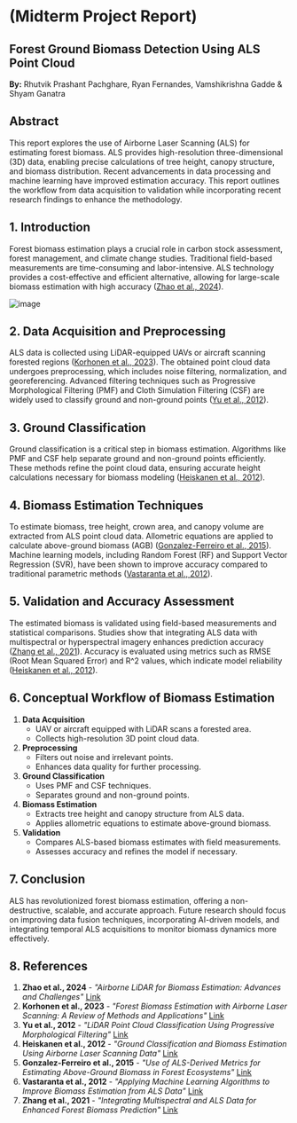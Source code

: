 # (Midterm Project Report)

## Forest Ground Biomass Detection Using ALS Point Cloud

**By:** Rhutvik Prashant Pachghare, Ryan Fernandes, Vamshikrishna Gadde & Shyam Ganatra

## Abstract
This report explores the use of Airborne Laser Scanning (ALS) for estimating forest biomass. ALS provides high-resolution three-dimensional (3D) data, enabling precise calculations of tree height, canopy structure, and biomass distribution. Recent advancements in data processing and machine learning have improved estimation accuracy. This report outlines the workflow from data acquisition to validation while incorporating recent research findings to enhance the methodology.

## 1. Introduction
Forest biomass estimation plays a crucial role in carbon stock assessment, forest management, and climate change studies. Traditional field-based measurements are time-consuming and labor-intensive. ALS technology provides a cost-effective and efficient alternative, allowing for large-scale biomass estimation with high accuracy ([Zhao et al., 2024](https://www.sciencedirect.com/science/article/pii/S1470160X24009749)).

![image](https://github.com/user-attachments/assets/1a51ff54-a2a9-421a-8289-30bf74ad2903)


## 2. Data Acquisition and Preprocessing
ALS data is collected using LiDAR-equipped UAVs or aircraft scanning forested regions ([Korhonen et al., 2023](https://cbmjournal.biomedcentral.com/articles/10.1186/s13021-023-00222-4)). The obtained point cloud data undergoes preprocessing, which includes noise filtering, normalization, and georeferencing. Advanced filtering techniques such as Progressive Morphological Filtering (PMF) and Cloth Simulation Filtering (CSF) are widely used to classify ground and non-ground points ([Yu et al., 2012](https://www.sciencedirect.com/science/article/abs/pii/S0034425712002787)).

## 3. Ground Classification
Ground classification is a critical step in biomass estimation. Algorithms like PMF and CSF help separate ground and non-ground points efficiently. These methods refine the point cloud data, ensuring accurate height calculations necessary for biomass modeling ([Heiskanen et al., 2012](https://www.sciencedirect.com/science/article/abs/pii/S0034425712002787)).

## 4. Biomass Estimation Techniques
To estimate biomass, tree height, crown area, and canopy volume are extracted from ALS point cloud data. Allometric equations are applied to calculate above-ground biomass (AGB) ([Gonzalez-Ferreiro et al., 2015](https://cbmjournal.biomedcentral.com/articles/10.1186/s13021-015-0037-2)). Machine learning models, including Random Forest (RF) and Support Vector Regression (SVR), have been shown to improve accuracy compared to traditional parametric methods ([Vastaranta et al., 2012](https://iforest.sisef.org/abstract/?id=ifor2735-012)).

## 5. Validation and Accuracy Assessment
The estimated biomass is validated using field-based measurements and statistical comparisons. Studies show that integrating ALS data with multispectral or hyperspectral imagery enhances prediction accuracy ([Zhang et al., 2021](https://www.nature.com/articles/s41598-021-81267-8)). Accuracy is evaluated using metrics such as RMSE (Root Mean Squared Error) and R^2 values, which indicate model reliability ([Heiskanen et al., 2012](https://www.sciencedirect.com/science/article/abs/pii/S0034425712002787)).

## 6. Conceptual Workflow of Biomass Estimation
1. **Data Acquisition**
   - UAV or aircraft equipped with LiDAR scans a forested area.
   - Collects high-resolution 3D point cloud data.
2. **Preprocessing**
   - Filters out noise and irrelevant points.
   - Enhances data quality for further processing.
3. **Ground Classification**
   - Uses PMF and CSF techniques.
   - Separates ground and non-ground points.
4. **Biomass Estimation**
   - Extracts tree height and canopy structure from ALS data.
   - Applies allometric equations to estimate above-ground biomass.
5. **Validation**
   - Compares ALS-based biomass estimates with field measurements.
   - Assesses accuracy and refines the model if necessary.

## 7. Conclusion
ALS has revolutionized forest biomass estimation, offering a non-destructive, scalable, and accurate approach. Future research should focus on improving data fusion techniques, incorporating AI-driven models, and integrating temporal ALS acquisitions to monitor biomass dynamics more effectively.

## 8. References
1. **Zhao et al., 2024** - *"Airborne LiDAR for Biomass Estimation: Advances and Challenges"*  [Link](https://www.sciencedirect.com/science/article/pii/S1470160X24009749)  
2. **Korhonen et al., 2023** - *"Forest Biomass Estimation with Airborne Laser Scanning: A Review of Methods and Applications"*  [Link](https://cbmjournal.biomedcentral.com/articles/10.1186/s13021-023-00222-4)  
3. **Yu et al., 2012** - *"LiDAR Point Cloud Classification Using Progressive Morphological Filtering"*  [Link](https://www.sciencedirect.com/science/article/abs/pii/S0034425712002787)  
4. **Heiskanen et al., 2012** - *"Ground Classification and Biomass Estimation Using Airborne Laser Scanning Data"*  [Link](https://www.sciencedirect.com/science/article/abs/pii/S0034425712002787)  
5. **Gonzalez-Ferreiro et al., 2015** - *"Use of ALS-Derived Metrics for Estimating Above-Ground Biomass in Forest Ecosystems"*   [Link](https://cbmjournal.biomedcentral.com/articles/10.1186/s13021-015-0037-2)  
6. **Vastaranta et al., 2012** - *"Applying Machine Learning Algorithms to Improve Biomass Estimation from ALS Data"*  [Link](https://iforest.sisef.org/abstract/?id=ifor2735-012)  
7. **Zhang et al., 2021** - *"Integrating Multispectral and ALS Data for Enhanced Forest Biomass Prediction"*  [Link](https://www.nature.com/articles/s41598-021-81267-8)

